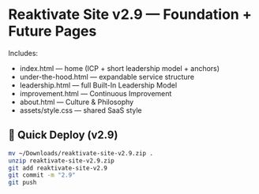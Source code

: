 # Reaktivate Site v2.9 — Foundation + Future Pages

Includes:
- index.html — home (ICP + short leadership model + anchors)
- under-the-hood.html — expandable service structure
- leadership.html — full Built-In Leadership Model
- improvement.html — Continuous Improvement
- about.html — Culture & Philosophy
- assets/style.css — shared SaaS style

## 🧩 Quick Deploy (v2.9)
```bash
mv ~/Downloads/reaktivate-site-v2.9.zip .
unzip reaktivate-site-v2.9.zip
git add reaktivate-site-v2.9
git commit -m "2.9"
git push
```
